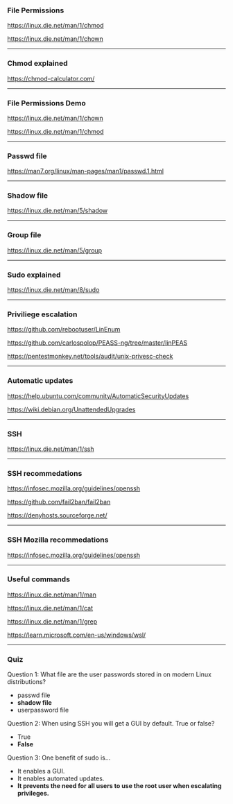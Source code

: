 
### File Permissions

https://linux.die.net/man/1/chmod

https://linux.die.net/man/1/chown

---

### Chmod explained

https://chmod-calculator.com/

---

### File Permissions Demo

https://linux.die.net/man/1/chown

https://linux.die.net/man/1/chmod

---

### Passwd file

https://man7.org/linux/man-pages/man1/passwd.1.html

---

### Shadow file

https://linux.die.net/man/5/shadow

---

### Group file

https://linux.die.net/man/5/group

---

### Sudo explained

https://linux.die.net/man/8/sudo

---

### Priviliege escalation

https://github.com/rebootuser/LinEnum

https://github.com/carlospolop/PEASS-ng/tree/master/linPEAS

https://pentestmonkey.net/tools/audit/unix-privesc-check

---

### Automatic updates

https://help.ubuntu.com/community/AutomaticSecurityUpdates

https://wiki.debian.org/UnattendedUpgrades

---

### SSH

https://linux.die.net/man/1/ssh

---

### SSH recommedations

https://infosec.mozilla.org/guidelines/openssh

https://github.com/fail2ban/fail2ban

https://denyhosts.sourceforge.net/

---

### SSH Mozilla recommedations

https://infosec.mozilla.org/guidelines/openssh

---

### Useful commands

https://linux.die.net/man/1/man

https://linux.die.net/man/1/cat

https://linux.die.net/man/1/grep

https://learn.microsoft.com/en-us/windows/wsl/

---

### Quiz

Question 1:
What file are the user passwords stored in on modern Linux distributions?
- passwd file
- **shadow file**
- userpassword file


Question 2:
When using SSH you will get a GUI by default. True or false?
- True
- **False**

Question 3:
One benefit of sudo is...
- It enables a GUI.
- It enables automated updates.
- **It prevents the need for all users to use the root user when escalating privileges.**
